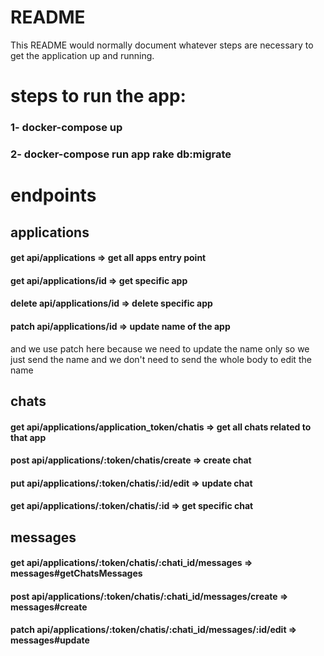 # README

This README would normally document whatever steps are necessary to get the
application up and running.

# steps to run the app:

### 1- docker-compose up
### 2- docker-compose run app rake db:migrate

# endpoints

## applications

#### get api/applications => get all apps entry point
#### get api/applications/id => get specific app
#### delete api/applications/id => delete specific app
#### patch api/applications/id => update name of the app

and we use patch here because we need to update
the name only so we just send the name and
we don't need to send the whole body to edit the name


## chats
#### get api/applications/application_token/chatis => get all chats related to that app
#### post api/applications/:token/chatis/create => create chat
#### put api/applications/:token/chatis/:id/edit => update chat
#### get api/applications/:token/chatis/:id => get specific chat


## messages
#### get api/applications/:token/chatis/:chati_id/messages => messages#getChatsMessages
#### post api/applications/:token/chatis/:chati_id/messages/create => messages#create
#### patch api/applications/:token/chatis/:chati_id/messages/:id/edit => messages#update
